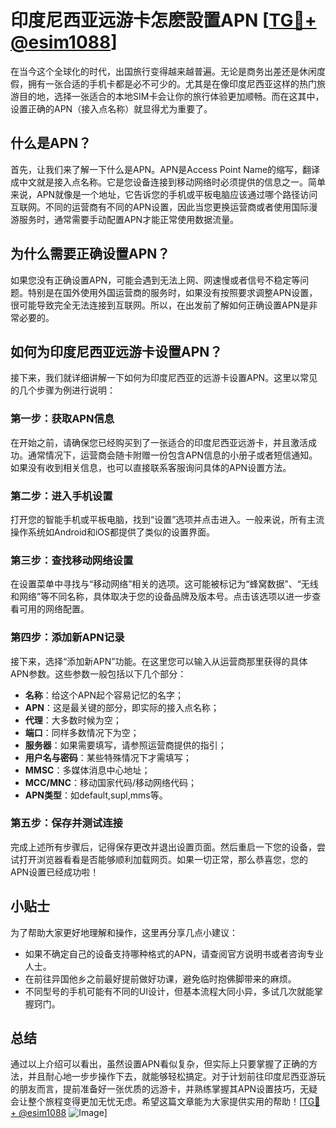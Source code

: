 # 印度尼西亚远游卡怎麽設置APN [[TG💪+ @esim1088](https://t.me/s/esim1088)]

在当今这个全球化的时代，出国旅行变得越来越普遍。无论是商务出差还是休闲度假，拥有一张合适的手机卡都是必不可少的。尤其是在像印度尼西亚这样的热门旅游目的地，选择一张适合的本地SIM卡会让你的旅行体验更加顺畅。而在这其中，设置正确的APN（接入点名称）就显得尤为重要了。

## 什么是APN？

首先，让我们来了解一下什么是APN。APN是Access Point Name的缩写，翻译成中文就是接入点名称。它是您设备连接到移动网络时必须提供的信息之一。简单来说，APN就像是一个地址，它告诉您的手机或平板电脑应该通过哪个路径访问互联网。不同的运营商有不同的APN设置，因此当您更换运营商或者使用国际漫游服务时，通常需要手动配置APN才能正常使用数据流量。

## 为什么需要正确设置APN？

如果您没有正确设置APN，可能会遇到无法上网、网速慢或者信号不稳定等问题。特别是在国外使用外国运营商的服务时，如果没有按照要求调整APN设置，很可能导致完全无法连接到互联网。所以，在出发前了解如何正确设置APN是非常必要的。

## 如何为印度尼西亚远游卡设置APN？

接下来，我们就详细讲解一下如何为印度尼西亚的远游卡设置APN。这里以常见的几个步骤为例进行说明：

### 第一步：获取APN信息

在开始之前，请确保您已经购买到了一张适合的印度尼西亚远游卡，并且激活成功。通常情况下，运营商会随卡附赠一份包含APN信息的小册子或者短信通知。如果没有收到相关信息，也可以直接联系客服询问具体的APN设置方法。

### 第二步：进入手机设置

打开您的智能手机或平板电脑，找到“设置”选项并点击进入。一般来说，所有主流操作系统如Android和iOS都提供了类似的设置界面。

### 第三步：查找移动网络设置

在设置菜单中寻找与“移动网络”相关的选项。这可能被标记为“蜂窝数据”、“无线和网络”等不同名称，具体取决于您的设备品牌及版本号。点击该选项以进一步查看可用的网络配置。

### 第四步：添加新APN记录

接下来，选择“添加新APN”功能。在这里您可以输入从运营商那里获得的具体APN参数。这些参数一般包括以下几个部分：
- **名称**：给这个APN起个容易记忆的名字；
- **APN**：这是最关键的部分，即实际的接入点名称；
- **代理**：大多数时候为空；
- **端口**：同样多数情况下为空；
- **服务器**：如果需要填写，请参照运营商提供的指引；
- **用户名与密码**：某些特殊情况下才需填写；
- **MMSC**：多媒体消息中心地址；
- **MCC/MNC**：移动国家代码/移动网络代码；
- **APN类型**：如default,supl,mms等。

### 第五步：保存并测试连接

完成上述所有步骤后，记得保存更改并退出设置页面。然后重启一下您的设备，尝试打开浏览器看看是否能够顺利加载网页。如果一切正常，那么恭喜您，您的APN设置已经成功啦！

## 小贴士

为了帮助大家更好地理解和操作，这里再分享几点小建议：
- 如果不确定自己的设备支持哪种格式的APN，请查阅官方说明书或者咨询专业人士。
- 在前往异国他乡之前最好提前做好功课，避免临时抱佛脚带来的麻烦。
- 不同型号的手机可能有不同的UI设计，但基本流程大同小异，多试几次就能掌握窍门。

## 总结

通过以上介绍可以看出，虽然设置APN看似复杂，但实际上只要掌握了正确的方法，并且耐心地一步步操作下去，就能够轻松搞定。对于计划前往印度尼西亚游玩的朋友而言，提前准备好一张优质的远游卡，并熟练掌握其APN设置技巧，无疑会让整个旅程变得更加无忧无虑。希望这篇文章能为大家提供实用的帮助！[[TG💪+ @esim1088](https://t.me/s/esim1088) ![Image](https://i.postimg.cc/4NQfJmqS/Snipaste-2025-05-13-00-14-12.png)]